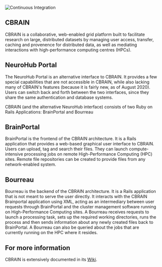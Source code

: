 
![Continuous Integration](https://github.com/aces/cbrain/workflows/cbrain_ci/badge.svg)

## CBRAIN

CBRAIN is a collaborative, web-enabled grid platform built to
facilitate research on large, distributed datasets by managing user
access, transfer, caching and provenence for distributed data, as
well as mediating interactions with high-performance computing
centres (HPCs).

## NeuroHub Portal

The NeuroHub Portal is an alternative interface to CBRAIN. It provides a few
special capabilities that are not accessible in CBRAIN, while also
lacking many of CBRAIN's features (because it is fairly new, as of
August 2020). Users can switch back and forth between the two
interfaces, since they share the same authentication and database
systems.

CBRAIN (and the alternative NeuroHub interface) consists of two Ruby on Rails Applications: BrainPortal and Bourreau

## BrainPortal

BrainPortal is the frontend of the CBRAIN architecture. It is a
Rails application that provides a web-based graphical user interface
to CBRAIN. Users can upload, tag and search their files. They can
launch compute-intensive processing jobs on remote High-Performance
Computing (HPC) sites. Remote file repositories can be created to
provide files from any network-enabled system.

## Bourreau

Bourreau is the backend of the CBRAIN architecture. It is a Rails
application that is not meant to serve the user directly. It interacts
with the CBRAIN Brainportal application using XML, acting as an
intermediary between user requests through BrainPortal and the
cluster management software running on High-Performance Computing
sites. A Bourreau receives requests to launch a processing task,
sets up the required working directories, runs the process and then
sends information about any newly created files back to BrainPortal.
A Bourreau can also be queried about the jobs that are currently
running on the HPC where it resides.

## For more information

CBRAIN is extensively documented in its [Wiki](https://github.com/aces/cbrain/wiki).

